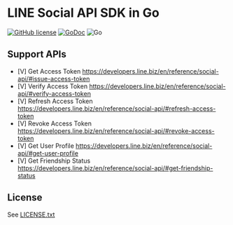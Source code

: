 LINE Social API SDK in Go
======================
[![GitHub license](https://img.shields.io/badge/license-APACHE2.0-red.svg)](https://raw.githubusercontent.com/kkdai/line-social-sdk-go/master/LICENSE)  [![GoDoc](https://godoc.org/github.com/kkdai/line-social-sdk-go?status.svg)](https://godoc.org/github.com/kkdai/line-social-sdk-go)
![Go](https://github.com/kkdai/line-social-sdk-go/workflows/Go/badge.svg)

 

Support APIs
---------------

- [V] Get Access Token https://developers.line.biz/en/reference/social-api/#issue-access-token
- [V] Verify Access Token https://developers.line.biz/en/reference/social-api/#verify-access-token
- [V] Refresh Access Token https://developers.line.biz/en/reference/social-api/#refresh-access-token
- [V] Revoke Access Token https://developers.line.biz/en/reference/social-api/#revoke-access-token
- [V] Get User Profile https://developers.line.biz/en/reference/social-api/#get-user-profile
- [V] Get Friendship Status https://developers.line.biz/en/reference/social-api/#get-friendship-status


License
---------------

See [LICENSE.txt](LICENSE.txt)
